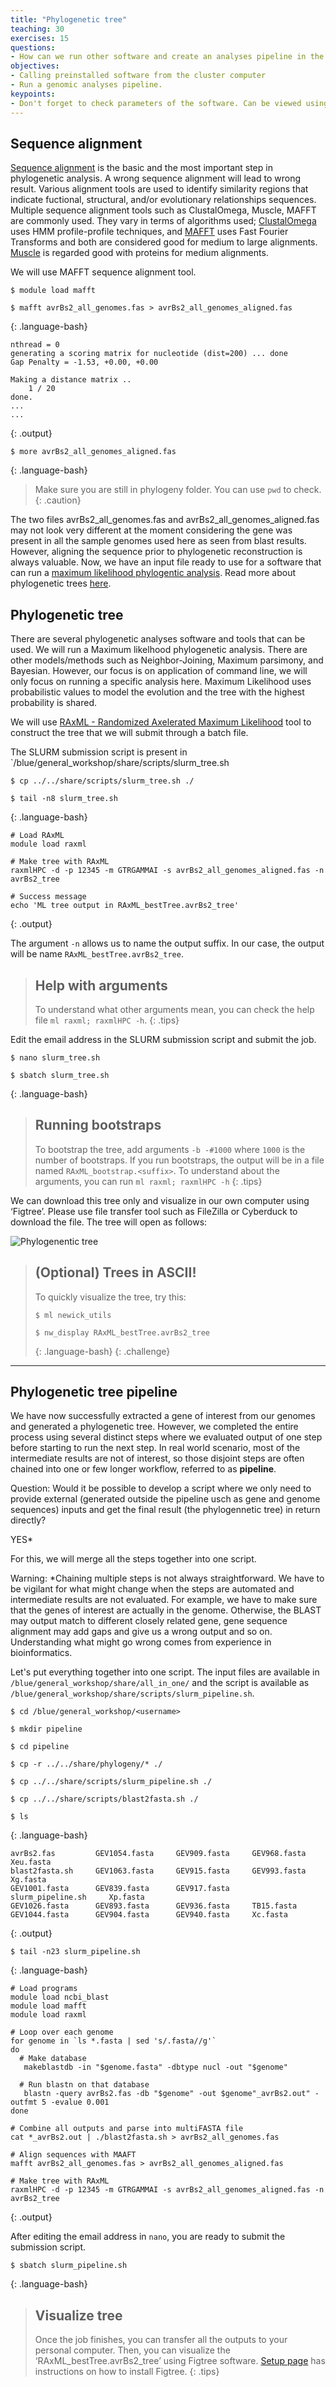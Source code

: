 ```yaml
---
title: "Phylogenetic tree"
teaching: 30
exercises: 15
questions:
- How can we run other software and create an analyses pipeline in the script?
objectives:
- Calling preinstalled software from the cluster computer
- Run a genomic analyses pipeline. 
keypoints:
- Don't forget to check parameters of the software. Can be viewed using '-h' followed by the software name. 
---
```


## Sequence alignment

[Sequence alignment](https://en.wikipedia.org/wiki/Sequence_alignment) is the basic and the most important step in phylogenetic analysis. 
A wrong sequence alignment will lead to wrong result. 
Various alignment tools are used to identify similarity regions that indicate fuctional, 
structural, and/or evolutionary relationships sequences. 
Multiple sequence alignment tools such as ClustalOmega, Muscle, MAFFT are commonly used. 
They vary in terms of algorithms used; [ClustalOmega](https://www.ebi.ac.uk/Tools/msa/clustalo/) uses HMM profile-profile techniques, 
and [MAFFT](https://mafft.cbrc.jp/alignment/software/) uses Fast Fourier Transforms and 
both are considered good for medium to large alignments. 
[Muscle](https://www.ebi.ac.uk/Tools/msa/muscle/) is regarded good with proteins for medium alignments.

We will use MAFFT sequence alignment tool.

~~~
$ module load mafft

$ mafft avrBs2_all_genomes.fas > avrBs2_all_genomes_aligned.fas
~~~
{: .language-bash}

~~~
nthread = 0
generating a scoring matrix for nucleotide (dist=200) ... done
Gap Penalty = -1.53, +0.00, +0.00

Making a distance matrix ..
    1 / 20
done.
...
...
~~~
{: .output}

~~~
$ more avrBs2_all_genomes_aligned.fas
~~~
{: .language-bash}

> Make sure you are still in phylogeny folder. You can use `pwd` to check.
{: .caution}

The two files avrBs2_all_genomes.fas and avrBs2_all_genomes_aligned.fas 
may not look very different at the moment considering the gene was present 
in all the sample genomes used here as seen from blast results. 
However, aligning the sequence prior to phylogenetic reconstruction is always valuable.
Now, we have an input file ready to use for a software that can run a 
[maximum likelihood phylogentic analysis](https://www.ncbi.nlm.nih.gov/Class/NAWBIS/Modules/Phylogenetics/phylo15.html). 
Read more about phylogenetic trees [here](https://www.nature.com/scitable/topicpage/reading-a-phylogenetic-tree-the-meaning-of-41956/). 

## Phylogenetic tree

There are several phylogenetic analyses software and tools that can be used. 
We will run a Maximum likelhood phylogenetic analysis. 
There are other models/methods such as Neighbor-Joining, Maximum parsimony, and Bayesian. 
However, our focus is on application of command line, 
we will only focus on running a specific analysis here.
Maximum Likelihood uses probabilistic values to model the evolution and 
the tree with the highest probability is shared.

We will use [RAxML - Randomized Axelerated Maximum Likelihood](https://cme.h-its.org/exelixis/web/software/raxml/) tool to 
construct the tree that we will submit through a batch file.

The SLURM submission script is present in `/blue/general_workshop/share/scripts/slurm_tree.sh

~~~
$ cp ../../share/scripts/slurm_tree.sh ./

$ tail -n8 slurm_tree.sh
~~~
{: .language-bash}

~~~
# Load RAxML
module load raxml

# Make tree with RAxML
raxmlHPC -d -p 12345 -m GTRGAMMAI -s avrBs2_all_genomes_aligned.fas -n avrBs2_tree

# Success message
echo 'ML tree output in RAxML_bestTree.avrBs2_tree'
~~~
{: .output}

The argument `-n` allows us to name the output suffix. In our case, the output will
be name `RAxML_bestTree.avrBs2_tree`.


> ## Help with arguments
> To understand what other arguments mean, you can check the help file `ml raxml; raxmlHPC -h`.
{: .tips}

Edit the email address in the SLURM submission script and submit the job.

~~~
$ nano slurm_tree.sh

$ sbatch slurm_tree.sh
~~~
{: .language-bash}

> ## Running bootstraps
> To bootstrap the tree, add arguments `-b -#1000` 
> where `1000` is the number of bootstraps.
> If you run bootstraps, the output will be in a file named `RAxML_bootstrap.<suffix>`.
> To understand about the arguments, you can run `ml raxml; raxmlHPC -h`
{: .tips}

We can download this tree only and visualize in our own computer using ‘Figtree’. 
Please use file transfer tool such as FileZilla or Cyberduck to download the file. 
The tree will open as follows:

![Phylogenentic tree](/fig/tree.png)

> ## (Optional) Trees in ASCII!
> To quickly visualize the tree, try this:
> ~~~
> $ ml newick_utils
>
> $ nw_display RAxML_bestTree.avrBs2_tree
> ~~~
> {: .language-bash}
{: .challenge}
---

## Phylogenetic tree pipeline

We have now successfully extracted a gene of interest from our genomes and 
generated a phylogenetic tree. 
However, we completed the entire process using several distinct steps where
we evaluated output of one step before starting to run the next step.
In real world scenario, most of the intermediate results are not of 
interest, so those disjoint steps are often chained
into one or few longer workflow, referred to as **pipeline**. 

Question: Would it be possible to develop a script where we only need to 
provide external (generated outside the pipeline usch as gene and
genome sequences) inputs and get the final result (the phylogennetic tree) 
in return directly?

YES*

For this, we will merge all the steps together into one script.

Warning: *Chaining multiple steps is not always straightforward. 
We have to be vigilant for what might change when the steps are automated and 
intermediate results are not evaluated.
For example, we have to make sure that the genes of interest are actually in the genome. 
Otherwise, the BLAST may output match to different closely related gene, 
gene sequence alignment may add gaps and give us a wrong output and so on. 
Understanding what might go wrong comes from experience in bioinformatics.

Let's put everything together into one script. The input files are
available in `/blue/general_workshop/share/all_in_one/` and the 
script is available as `/blue/general_workshop/share/scripts/slurm_pipeline.sh`.

~~~
$ cd /blue/general_workshop/<username>

$ mkdir pipeline

$ cd pipeline

$ cp -r ../../share/phylogeny/* ./

$ cp ../../share/scripts/slurm_pipeline.sh ./

$ cp ../../share/scripts/blast2fasta.sh ./

$ ls
~~~
{: .language-bash}

~~~
avrBs2.fas         GEV1054.fasta     GEV909.fasta     GEV968.fasta          Xeu.fasta
blast2fasta.sh     GEV1063.fasta     GEV915.fasta     GEV993.fasta          Xg.fasta
GEV1001.fasta      GEV839.fasta      GEV917.fasta     slurm_pipeline.sh     Xp.fasta
GEV1026.fasta      GEV893.fasta      GEV936.fasta     TB15.fasta
GEV1044.fasta      GEV904.fasta      GEV940.fasta     Xc.fasta
~~~
{: .output}

~~~
$ tail -n23 slurm_pipeline.sh
~~~
{: .language-bash}

~~~
# Load programs
module load ncbi_blast
module load mafft
module load raxml

# Loop over each genome
for genome in `ls *.fasta | sed 's/.fasta//g'`
do
  # Make database
   makeblastdb -in "$genome.fasta" -dbtype nucl -out "$genome"

  # Run blastn on that database
   blastn -query avrBs2.fas -db "$genome" -out $genome"_avrBs2.out" -outfmt 5 -evalue 0.001
done

# Combine all outputs and parse into multiFASTA file
cat *_avrBs2.out | ./blast2fasta.sh > avrBs2_all_genomes.fas

# Align sequences with MAAFT
mafft avrBs2_all_genomes.fas > avrBs2_all_genomes_aligned.fas

# Make tree with RAxML
raxmlHPC -d -p 12345 -m GTRGAMMAI -s avrBs2_all_genomes_aligned.fas -n avrBs2_tree
~~~
{: .output}

After editing the email address in `nano`, you are ready to submit the submission script.

~~~
$ sbatch slurm_pipeline.sh
~~~
{: .language-bash}


> ## Visualize tree
> Once the job finishes, you can transfer all the outputs to your personal computer. 
> Then, you can visualize the ‘RAxML_bestTree.avrBs2_tree’ using Figtree software. 
> [Setup page](/setup.html) has instructions on how to install Figtree.
{: .tips}
